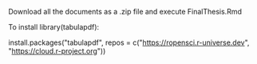 Download all the documents as a .zip file and execute FinalThesis.Rmd 

To install library(tabulapdf):

install.packages("tabulapdf", repos = c("https://ropensci.r-universe.dev", "https://cloud.r-project.org"))

